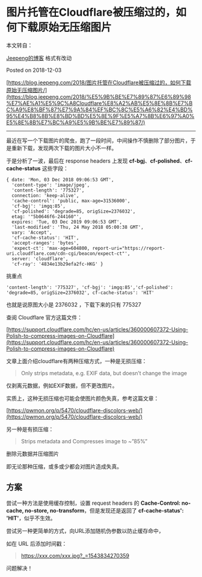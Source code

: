 # 图片托管在Cloudflare被压缩过的，如何下载原始无压缩图片  

本文转自： 

[Jeepeng的博客](https://blog.jeepeng.com/)  格式有改动

Posted on 2018-12-03

[https://blog.jeepeng.com/2018/图片托管在Cloudflare被压缩过的，如何下载原始无压缩图片/](https://blog.jeepeng.com/2018/%E5%9B%BE%E7%89%87%E6%89%98%E7%AE%A1%E5%9C%A8Cloudflare%E8%A2%AB%E5%8E%8B%E7%BC%A9%E8%BF%87%E7%9A%84%EF%BC%8C%E5%A6%82%E4%BD%95%E4%B8%8B%E8%BD%BD%E5%8E%9F%E5%A7%8B%E6%97%A0%E5%8E%8B%E7%BC%A9%E5%9B%BE%E7%89%87/)

---

最近在写一个下载图片的爬虫，跑了一段时间，中间操作不慎删除了部分图片，于是重新下载，发现两次下载的图片大小不一样。

于是分析了一波，最后在 response headers 上发现 **cf-bgj**、**cf-polished**、**cf-cache-status** 这些字段：

```
{ date: 'Mon, 03 Dec 2018 09:06:53 GMT',
  'content-type': 'image/jpeg',
  'content-length': '775327',
  connection: 'keep-alive',
  'cache-control': 'public, max-age=31536000',
  'cf-bgj': 'imgq:85',
  'cf-polished': 'degrade=85, origSize=2376032',
  etag: '"5b0646f6-244160"',
  expires: 'Tue, 03 Dec 2019 09:06:53 GMT',
  'last-modified': 'Thu, 24 May 2018 05:00:38 GMT',
  vary: 'Accept',
  'cf-cache-status': 'HIT',
  'accept-ranges': 'bytes',
  'expect-ct': 'max-age=604800, report-uri="https://report-uri.cloudflare.com/cdn-cgi/beacon/expect-ct"',
  server: 'cloudflare',
  'cf-ray': '4834e13b29efa2fc-HKG' }
```

挑重点

```
'content-length': '775327', 'cf-bgj': 'imgq:85','cf-polished': 'degrade=85, origSize=2376032', cf-cache-status': 'HIT'
```

也就是说原图大小是 2376032 ，下载下来的只有 775327

查阅 Cloudflare 官方这篇文件： 

[https://support.cloudflare.com/hc/en-us/articles/360000607372-Using-Polish-to-compress-images-on-Cloudflare](https://support.cloudflare.com/hc/en-us/articles/360000607372-Using-Polish-to-compress-images-on-Cloudflare)

文章上面介绍cloudflare有两种压缩方式，一种是无损压缩：

>    Only strips metadata, e.g. EXIF data, but doesn’t change the image

仅剥离元数据，例如EXIF数据，但不更改图片。  

实质上，这种无损压缩也可能会使图片颜色失真，参考这篇文章： 

[https://pwmon.org/p/5470/cloudflare-discolors-web/](https://pwmon.org/p/5470/cloudflare-discolors-web/)

另一种是有损压缩：

>    Strips metadata and Compresses image to ~”85%”

删除元数据并压缩图片

即无论那种压缩，或多或少都会对图片造成失真。

## 方案

尝试一种方法是使用缓存控制，设置 request headers 的 **Cache-Control: no-cache, no-store, no-transform**，但是发现还是返回了 **cf-cache-status': 'HIT'**，似乎不生效。

尝试另一种更简单的方式，向URL添加随机伪参数以防止缓存命中，  

如在 URL 后添加时间戳：

> https://xxx.com/xxx.jpg?_=1543834270359

问题解决！
